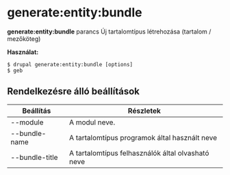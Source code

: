 # generate:entity:bundle
**generate:entity:bundle** parancs Új tartalomtípus létrehozása (tartalom / mezőköteg)

**Használat:**
```
$ drupal generate:entity:bundle [options] 
$ geb  
```

## Rendelkezésre álló beállítások
Beállítás | Részletek
-------|-------------
--module | A modul neve.
--bundle-name | A tartalomtípus programok által használt neve
--bundle-title | A tartalomtípus felhasználók által olvasható neve
